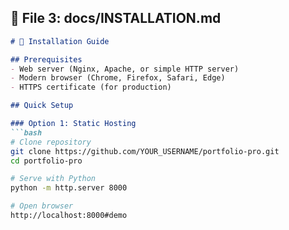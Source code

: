 ## 📁 **File 3: docs/INSTALLATION.md**
```markdown
# 🚀 Installation Guide

## Prerequisites
- Web server (Nginx, Apache, or simple HTTP server)
- Modern browser (Chrome, Firefox, Safari, Edge)
- HTTPS certificate (for production)

## Quick Setup

### Option 1: Static Hosting
```bash
# Clone repository
git clone https://github.com/YOUR_USERNAME/portfolio-pro.git
cd portfolio-pro

# Serve with Python
python -m http.server 8000

# Open browser
http://localhost:8000#demo